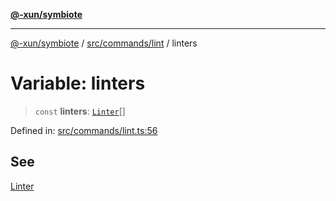 [**@-xun/symbiote**](../../../../README.md)

***

[@-xun/symbiote](../../../../README.md) / [src/commands/lint](../README.md) / linters

# Variable: linters

> `const` **linters**: [`Linter`](../enumerations/Linter.md)[]

Defined in: [src/commands/lint.ts:56](https://github.com/Xunnamius/symbiote/blob/3831af5468c04bc48a0849a15233d1d644e5c45b/src/commands/lint.ts#L56)

## See

[Linter](../enumerations/Linter.md)
